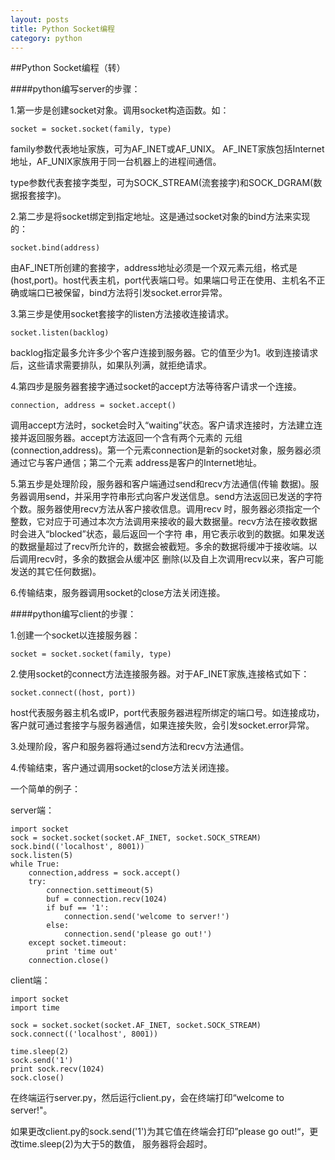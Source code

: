 ```yaml
---
layout: posts
title: Python Socket编程
category: python
---
```


##Python Socket编程（转）

####python编写server的步骤：

1.第一步是创建socket对象。调用socket构造函数。如：

	socket = socket.socket(family, type)

family参数代表地址家族，可为AF_INET或AF_UNIX。 AF_INET家族包括Internet地址，AF_UNIX家族用于同一台机器上的进程间通信。

type参数代表套接字类型，可为SOCK_STREAM(流套接字)和SOCK_DGRAM(数据报套接字)。

2.第二步是将socket绑定到指定地址。这是通过socket对象的bind方法来实现的：

	socket.bind(address)

由AF_INET所创建的套接字，address地址必须是一个双元素元组，格式是(host,port)。host代表主机，port代表端口号。如果端口号正在使用、主机名不正确或端口已被保留，bind方法将引发socket.error异常。

3.第三步是使用socket套接字的listen方法接收连接请求。

	socket.listen(backlog)

backlog指定最多允许多少个客户连接到服务器。它的值至少为1。收到连接请求后，这些请求需要排队，如果队列满，就拒绝请求。

4.第四步是服务器套接字通过socket的accept方法等待客户请求一个连接。

	connection, address = socket.accept()

调用accept方法时，socket会时入“waiting”状态。客户请求连接时，方法建立连接并返回服务器。accept方法返回一个含有两个元素的 元组(connection,address)。第一个元素connection是新的socket对象，服务器必须通过它与客户通信；第二个元素 address是客户的Internet地址。

5.第五步是处理阶段，服务器和客户端通过send和recv方法通信(传输 数据)。服务器调用send，并采用字符串形式向客户发送信息。send方法返回已发送的字符个数。服务器使用recv方法从客户接收信息。调用recv 时，服务器必须指定一个整数，它对应于可通过本次方法调用来接收的最大数据量。recv方法在接收数据时会进入“blocked”状态，最后返回一个字符 串，用它表示收到的数据。如果发送的数据量超过了recv所允许的，数据会被截短。多余的数据将缓冲于接收端。以后调用recv时，多余的数据会从缓冲区 删除(以及自上次调用recv以来，客户可能发送的其它任何数据)。

6.传输结束，服务器调用socket的close方法关闭连接。

####python编写client的步骤：

1.创建一个socket以连接服务器：

	socket = socket.socket(family, type)

2.使用socket的connect方法连接服务器。对于AF_INET家族,连接格式如下：

	socket.connect((host, port))

host代表服务器主机名或IP，port代表服务器进程所绑定的端口号。如连接成功，客户就可通过套接字与服务器通信，如果连接失败，会引发socket.error异常。

3.处理阶段，客户和服务器将通过send方法和recv方法通信。

4.传输结束，客户通过调用socket的close方法关闭连接。

一个简单的例子：

server端：

	import socket  
	sock = socket.socket(socket.AF_INET, socket.SOCK_STREAM)
	sock.bind(('localhost', 8001))
	sock.listen(5)
	while True:
		connection,address = sock.accept()
		try:
			connection.settimeout(5)
			buf = connection.recv(1024)
			if buf == '1':
				connection.send('welcome to server!')
			else:
				connection.send('please go out!')
		except socket.timeout:
			print 'time out'
		connection.close()

client端：

	import socket
	import time
	
	sock = socket.socket(socket.AF_INET, socket.SOCK_STREAM)
	sock.connect(('localhost', 8001))
	
	time.sleep(2)
	sock.send('1')
	print sock.recv(1024)
	sock.close()


在终端运行server.py，然后运行client.py，会在终端打印“welcome to server!"。

如果更改client.py的sock.send('1')为其它值在终端会打印”please go out!“，更改time.sleep(2)为大于5的数值， 服务器将会超时。